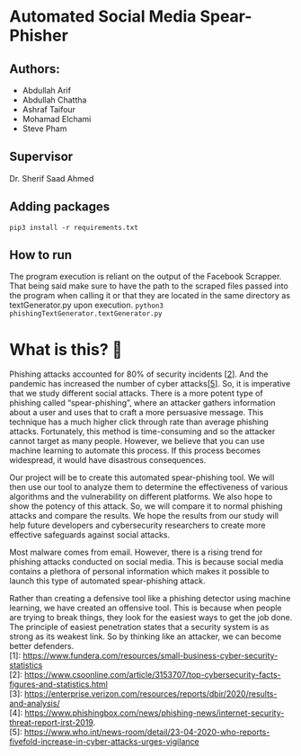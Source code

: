 # Automated Social Media Spear-Phisher 
## Authors: 
- Abdullah Arif
- Abdullah Chattha
- Ashraf Taifour
- Mohamad Elchami
- Steve Pham

## Supervisor
  Dr. Sherif Saad Ahmed

## Adding packages
`pip3 install -r requirements.txt`
 
## How to run
  The program execution is reliant on the output of the Facebook Scrapper. That being said make sure to have the path to the scraped files passed into the program when calling it or that they are located in the same directory as textGenerator.py upon execution.
  `python3 phishingTextGenerator.textGenerator.py`

# What is this? 🤔
Phishing attacks accounted for 80% of security incidents [[2](https://www.csoonline.com/article/3153707/top-cybersecurity-facts-figures-and-statistics.html)]. And the pandemic has increased the number of cyber attacks[[5](https://www.who.int/news-room/detail/23-04-2020-who-reports-fivefold-increase-in-cyber-attacks-urges-vigilance)]. So, it is imperative that we study different social attacks. There is a more potent type of phishing called “spear-phishing”, where an attacker gathers information about a user and uses that to craft a more persuasive message. This technique has a much higher click through rate than average phishing attacks. Fortunately, this method is time-consuming and so the attacker cannot target as many people. However, we believe that you can use machine learning to automate this process. If this process becomes widespread, it would have disastrous consequences.

Our project will be to create this automated spear-phishing tool. We will then use our tool to analyze them to determine the effectiveness of various algorithms and the vulnerability on different platforms. We also hope to show the potency of this attack. So, we will compare it to normal phishing attacks and compare the results. We hope the results from our study will help future developers and cybersecurity researchers to create more effective safeguards against social attacks.

Most malware comes from email. However, there is a rising trend for phishing attacks conducted on social media. This is because social media contains a plethora of personal information which makes it possible to launch this type of automated spear-phishing attack.

Rather than creating a defensive tool like a phishing detector using machine learning, we have created an offensive tool. This is because when people are trying to break things, they look for the easiest ways to get the job done. The principle of easiest penetration states that a security system is as strong as its weakest link. So by thinking like an attacker, we can become better defenders.\
[1]: https://www.fundera.com/resources/small-business-cyber-security-statistics \
[2]: https://www.csoonline.com/article/3153707/top-cybersecurity-facts-figures-and-statistics.html \
[3]: https://enterprise.verizon.com/resources/reports/dbir/2020/results-and-analysis/ \
[4]: https://www.phishingbox.com/news/phishing-news/internet-security-threat-report-irst-2019. \
[5]: https://www.who.int/news-room/detail/23-04-2020-who-reports-fivefold-increase-in-cyber-attacks-urges-vigilance 
